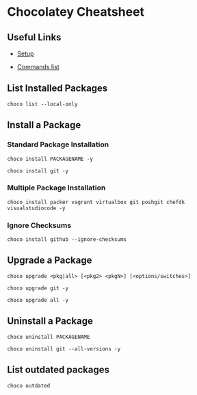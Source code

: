 # Chocolatey Cheatsheet

## Useful Links


* [Setup](https://docs.chocolatey.org/en-us/choco/setup/)
  
* [Commands list](https://docs.chocolatey.org/en-us/choco/commands/)

## List Installed Packages
```
choco list --local-only
```

## Install a Package
### Standard Package Installation

```
choco install PACKAGENAME -y
```

```
choco install git -y
```

### Multiple Package Installation
```
choco install packer vagrant virtualbox git poshgit chefdk visualstudiocode -y
```

### Ignore Checksums

```
choco install github --ignore-checksums
```

## Upgrade a Package
```
choco upgrade <pkg|all> [<pkg2> <pkgN>] [<options/switches>]

choco upgrade git -y

choco upgrade all -y
```

## Uninstall a Package
```
choco uninstall PACKAGENAME

choco uninstall git --all-versions -y
```

## List outdated packages
```
choco outdated
```
